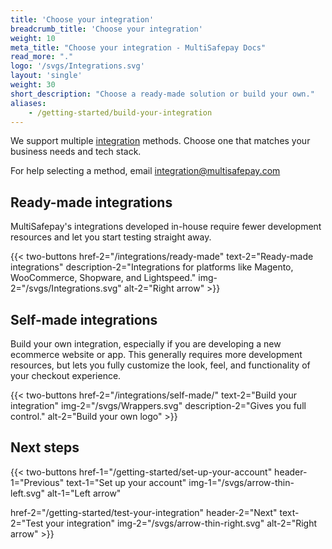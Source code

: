 ```yaml
---
title: 'Choose your integration'
breadcrumb_title: 'Choose your integration'
weight: 10
meta_title: "Choose your integration - MultiSafepay Docs"
read_more: "."
logo: '/svgs/Integrations.svg'
layout: 'single'
weight: 30
short_description: "Choose a ready-made solution or build your own."
aliases:
    - /getting-started/build-your-integration
---
```


We support multiple [integration](/glossaries/multisafepay-glossary/#integration) methods. Choose one that matches your business needs and tech stack.   

For help selecting a method, email <integration@multisafepay.com>

## Ready-made integrations
MultiSafepay's integrations developed in-house require fewer development resources and let you start testing straight away. 

{{< two-buttons href-2="/integrations/ready-made" text-2="Ready-made integrations" description-2="Integrations for platforms like Magento, WooCommerce, Shopware, and Lightspeed." img-2="/svgs/Integrations.svg" alt-2="Right arrow" >}}

## Self-made integrations
Build your own integration, especially if you are developing a new ecommerce website or app. This generally requires more development resources, but lets you fully customize the look, feel, and functionality of your checkout experience.

{{< two-buttons href-2="/integrations/self-made/" text-2="Build your integration" img-2="/svgs/Wrappers.svg" description-2="Gives you full control." alt-2="Build your own logo" >}}

## Next steps

{{< two-buttons
href-1="/getting-started/set-up-your-account" header-1="Previous" text-1="Set up your account" img-1="/svgs/arrow-thin-left.svg" alt-1="Left arrow" 

href-2="/getting-started/test-your-integration" header-2="Next" text-2="Test your integration" img-2="/svgs/arrow-thin-right.svg" alt-2="Right arrow" >}}

